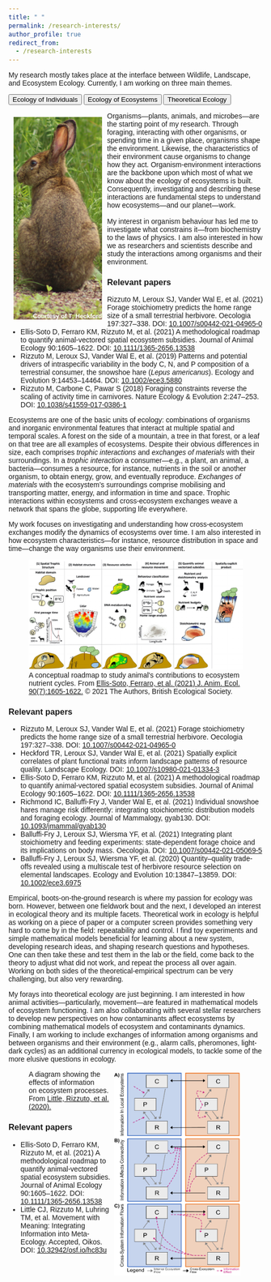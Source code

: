 ```yaml
---
title: " "
permalink: /research-interests/
author_profile: true
redirect_from:
  - /research-interests
---
```


My research mostly takes place at the interface between Wildlife, Landscape, and Ecosystem Ecology. Currently, I am working on three main themes.

<head>
<meta name="viewport" content="width=device-width, initial-scale=1">
<style>
body {font-family: Arial;}

figure{
  display: flex;
  flex-direction: column;
  margin: 0;
}

figcaption {
  align-self: flex-end;
  text-align: right;
  color: #000;
  padding-right: 35px;
}

/* Style the tab */
.tab {
  overflow: hidden;
  border: none;
  background-color: none;
}

/* Style the buttons inside the tab */
.tab button {
  background-color: inherit;
  float: left;
  border: none;
  outline: none;
  cursor: pointer;
  padding: 14px 16px;
  transition: 0.3s;
  font-size: 17px;
  color: #005100;
  border-bottom: 2px solid #ccc;
}

/* Change background color of buttons on hover */
.tab button:hover {
  background-color: #7fa87f;
}

/* Create an active/current tablink class */
.tab button.active {
  background-color: none;
  border-bottom: 2px solid #005100;
}

/* Style the tab content */
.tabcontent {
  display: none;
  padding: 12px 12px;
  border: none;
  border-top: none;
}

</style>
</head>

<body>

<!-- <h2>Tabs</h2>
<p>Click on the buttons inside the tabbed menu:</p> -->

<div class="tab">
  <button class="tablinks active" onclick="openTheme(event, 'Individuals')" id="defaultOpen">Ecology of Individuals</button>
  <button class="tablinks" onclick="openTheme(event, 'Ecosystems')">Ecology of Ecosystems</button>
  <button class="tablinks" onclick="openTheme(event, 'Theory')">Theoretical Ecology</button>
</div>

<div id="Individuals" class="tabcontent">

<p><img src="../images/Hare_EcoIndividual.jpg" style="float:left;width:175px;height:400px;padding:10px">
Organisms&mdash;plants, animals, and microbes&mdash;are the starting point of my research. Through foraging, interacting with other organisms, or spending time in a given place, organisms shape the environment. Likewise, the characteristics of their environment cause organisms to change how they act. Organism-environment interactions are the backbone upon which most of what we know about the ecology of ecosystems is built. Consequently, investigating and describing these interactions are fundamental steps to understand how ecosystems&mdash;and our planet&mdash;work.
<br>
<br>
My interest in organism behaviour has led me to investigate what constrains it&mdash;from biochemistry to the laws of physics. I am also interested in how we as researchers and scientists describe and study the interactions among organisms and their environment.
</p>

<h3>Relevant papers</h3>
<ul>
  <li>Rizzuto M, Leroux SJ, Vander Wal E, et al. (2021) Forage stoichiometry predicts the home range size of a small terrestrial herbivore. Oecologia 197:327–338. DOI: <a href="https://doi.org/10.1007/s00442-021-04965-0">10.1007/s00442-021-04965-0</a></li>
  <li>Ellis‐Soto D, Ferraro KM, Rizzuto M, et al. (2021) A methodological roadmap to quantify animal‐vectored spatial ecosystem subsidies. Journal of Animal Ecology 90:1605–1622. DOI: <a href="https://doi.org/10.1111/1365-2656.13538">10.1111/1365-2656.13538</a></li>
  <li>Rizzuto M, Leroux SJ, Vander Wal E, et al. (2019) Patterns and potential drivers of intraspecific variability in the body C, N, and P composition of a terrestrial consumer, the snowshoe hare (<i>Lepus americanus</i>). Ecology and Evolution 9:14453–14464. DOI: <a href="https://doi.org/10.1002/ece3.5880">10.1002/ece3.5880</a></li>
  <li>Rizzuto M, Carbone C, Pawar S (2018) Foraging constraints reverse the scaling of activity time in carnivores. Nature Ecology & Evolution 2:247–253. DOI: <a href="https://doi.org/10.1038/s41559-017-0386-1">10.1038/s41559-017-0386-1</a></li>
</ul>
</div>

<div id="Ecosystems" class="tabcontent">
<p>
Ecosystems are one of the basic units of ecology: combinations of organisms and inorganic environmental features that interact at multiple spatial and temporal scales. A forest on the side of a mountain, a tree in that forest, or a leaf on that tree are all examples of ecosystems. Despite their obvious differences in size, each comprises <i>trophic interactions</i> and <i>exchanges of materials</i> with their surroundings. In a <i>trophic interaction</i> a consumer&mdash;e.g., a plant, an animal, a bacteria&mdash;consumes a resource, for instance, nutrients in the soil or another organism, to obtain energy, grow, and eventually reproduce. <i>Exchanges of materials</i> with the ecosystem’s surroundings comprise mobilising and transporting matter, energy, and information in time and space. Trophic interactions within ecosystems and cross-ecosystem exchanges weave a network that spans the globe, supporting life everywhere.
</p>
<p>
My work focuses on investigating and understanding how cross-ecosystem exchanges modify the dynamics of ecosystems over time. I am also interested in how ecosystem characteristics—for instance, resource distribution in space and time—change the way organisms use their environment.
</p>

<figure>
<img src="../images/RoadMap_Ecosystems.pdf" style="float:center">
<figcaption>A conceptual roadmap to study animal's contributions to ecosystem nutrient cycles. From <a href="https://doi.org/10.1111/1365-2656.13538">Ellis-Soto, Ferraro, et al. (2021) J. Anim. Ecol. 90(7):1605-1622.</a> &copy; 2021 The Authors, British Ecological Society.</figcaption>
</figure>

<h3>Relevant papers</h3>
<ul>
  <li>Rizzuto M, Leroux SJ, Vander Wal E, et al. (2021) Forage stoichiometry predicts the home range size of a small terrestrial herbivore. Oecologia 197:327–338. DOI: <a href="https://doi.org/10.1007/s00442-021-04965-0">10.1007/s00442-021-04965-0</a></li>
  <li>Heckford TR, Leroux SJ, Vander Wal E, et al. (2021) Spatially explicit correlates of plant functional traits inform landscape patterns of resource quality. Landscape Ecology. DOI: <a href="https://doi.org/10.1007/s10980-021-01334-3">10.1007/s10980-021-01334-3</a></li>
  <li>Ellis‐Soto D, Ferraro KM, Rizzuto M, et al. (2021) A methodological roadmap to quantify animal‐vectored spatial ecosystem subsidies. Journal of Animal Ecology 90:1605–1622. DOI: <a href="https://doi.org/10.1111/1365-2656.13538">10.1111/1365-2656.13538</a></li>
  <li>Richmond IC, Balluffi-Fry J, Vander Wal E, et al. (2021) Individual snowshoe hares manage risk differently: integrating stoichiometric distribution models and foraging ecology. Journal of Mammalogy, gyab130. DOI: <a href="https://doi.org/10.1093/jmammal/gyab130">10.1093/jmammal/gyab130</a></li>
  <li>Balluffi-Fry J, Leroux SJ, Wiersma YF, et al. (2021) Integrating plant stoichiometry and feeding experiments: state-dependent forage choice and its implications on body mass. Oecologia. DOI: <a href="https://doi.org/10.1007/s00442-021-05069-5">10.1007/s00442-021-05069-5</a></li>
  <li>Balluffi‐Fry J, Leroux SJ, Wiersma YF, et al. (2020) Quantity–quality trade‐offs revealed using a multiscale test of herbivore resource selection on elemental landscapes. Ecology and Evolution 10:13847–13859. DOI: <a href="https://doi.org/10.1002/ece3.6975">10.1002/ece3.6975</a></li>
</ul>
</div>

<div id="Theory" class="tabcontent">
<p>
Empirical, boots-on-the-ground research is where my passion for ecology was born. However, between one fieldwork bout and the next, I developed an interest in ecological theory and its multiple facets. Theoretical work in ecology is helpful as working on a piece of paper or a computer screen provides something very hard to come by in the field: repeatability and control. I find toy experiments and simple mathematical models beneficial for learning about a new system, developing research ideas, and shaping research questions and hypotheses. One can then take these and test them in the lab or the field, come back to the theory to adjust what did not work, and repeat the process all over again. Working on both sides of the theoretical-empirical spectrum can be very challenging, but also very rewarding.
</p>

<p>
My forays into theoretical ecology are just beginning. I am interested in how animal activities&mdash;particularly, movement&mdash;are featured in mathematical models of ecosystem functioning. I am also collaborating with several stellar researchers to develop new perspectives on how contaminants affect ecosystems by combining mathematical models of ecosystem and contaminants dynamics. Finally, I am working to include exchanges of information among organisms and between organisms and their environment (e.g., alarm calls, pheromones, light-dark cycles) as an additional currency in ecological models, to tackle some of the more elusive questions in ecology.
</p>

<figure>
<img src="../images/Theoretical_Ecol.pdf" style="float:right;width:250px;height:400px;padding:5px">
<figcaption>A diagram showing the effects of information<br>on ecosystem processes. From <a href="https://doi.org/10.32942/osf.io/hc83u">Little, Rizzuto, et al. (2020).</a></figcaption></figure>

<h3>Relevant papers</h3>
<ul>
  <li>Ellis‐Soto D, Ferraro KM, Rizzuto M, et al. (2021) A methodological roadmap to quantify animal‐vectored spatial ecosystem subsidies. Journal of Animal Ecology 90:1605–1622. DOI: <a href="https://doi.org/10.1111/1365-2656.13538">10.1111/1365-2656.13538</a></li>
  <li>Little CJ, Rizzuto M, Luhring TM, et al. Movement with Meaning: Integrating Information into Meta-Ecology. Accepted, Oikos. DOI: <a href="https://doi.org/10.32942/osf.io/hc83u">10.32942/osf.io/hc83u</a></li>
</ul>
</div>

<script>
function openTheme(evt, themeName) {
  var i, tabcontent, tablinks;
  tabcontent = document.getElementsByClassName("tabcontent");
  for (i = 0; i < tabcontent.length; i++) {
    tabcontent[i].style.display = "none";
  }
  tablinks = document.getElementsByClassName("tablinks");
  for (i = 0; i < tablinks.length; i++) {
    tablinks[i].className = tablinks[i].className.replace(" active", "");
  }
  document.getElementById(themeName).style.display = "block";
  evt.currentTarget.className += " active";
}

document.getElementById("defaultOpen").click();
</script>
</body>

<!-- <h2><b>Ecology of Individuals</b></h2>
<p>
Organisms&mdash;plants, animals, and microbes&mdash;are the starting point of my research. Through foraging, interacting with other organisms, or spending time in a given place, organisms shape the environment. At the same time, the characteristics of their environment cause organisms to change how they act. Organism-environment interactions are the backbone upon which most of what we know about the ecology of ecosystems is built. Consequently, investigating and describing these interactions are fundamental steps towards developing a holistic, general understanding of the way ecosystems&mdash;and our planet&mdash;work.
</p>

<p>
My interest in organism behaviour has led me to investigate what constrains it&mdash;from animal biochemistry to the laws of physics. I also study how environmental characteristics&mdash;for instance, food biochemistry&mdash;influence how organisms use their space and explore how we as researchers and scientists describe and study the interactions among organisms and their environment.
</p>

<h3>Relevant papers</h3>
<ul>
  <li>Rizzuto M, Leroux SJ, Vander Wal E, et al. (2021) Forage stoichiometry predicts the home range size of a small terrestrial herbivore. Oecologia 197:327–338. DOI: <a href="https://doi.org/10.1007/s00442-021-04965-0">10.1007/s00442-021-04965-0</a></li>
  <li>Heckford TR, Leroux SJ, Vander Wal E, et al. (2021) Spatially explicit correlates of plant functional traits inform landscape patterns of resource quality. Landscape Ecology. DOI: <a href="https://doi.org/10.1007/s10980-021-01334-3">10.1007/s10980-021-01334-3</a></li>
  <li>Ellis‐Soto D, Ferraro KM, Rizzuto M, et al. (2021) A methodological roadmap to quantify animal‐vectored spatial ecosystem subsidies. Journal of Animal Ecology 90:1605–1622. DOI: <a href="https://doi.org/10.1111/1365-2656.13538">10.1111/1365-2656.13538</a></li>
  <li>Rizzuto M, Leroux SJ, Vander Wal E, et al. (2019) Patterns and potential drivers of intraspecific variability in the body C, N, and P composition of a terrestrial consumer, the snowshoe hare (<i>Lepus americanus</i>). Ecology and Evolution 9:14453–14464. DOI: <a href="https://doi.org/10.1002/ece3.5880">10.1002/ece3.5880</a></li>
  <li>Rizzuto M, Carbone C, Pawar S (2018) Foraging constraints reverse the scaling of activity time in carnivores. Nature Ecology & Evolution 2:247–253. DOI: <a href="https://doi.org/10.1038/s41559-017-0386-1">10.1038/s41559-017-0386-1</a></li>
</ul>

<h2>Ecology of Ecosystems</h2>
<p>
Ecosystems are one of the basic units of ecology: combinations of organisms and inorganic environmental features that interact at multiple spatial and temporal scales. A forest on the side of a mountain, a tree in that forest, or a leaf on that tree are all examples of ecosystems. Despite their obvious differences in size, each comprises <i>trophic interactions</i> and <i>exchanges of materials</i> with their surroundings. In a <i>trophic interaction</i> a consumer&mdash;e.g., a plant, an animal, a bacteria&mdash;consumes a resource, for instance, nutrients in the soil or another organism, to obtain energy, grow, and eventually reproduce. <i>Exchanges of materials</i> with the ecosystem’s surroundings comprise mobilising and transporting matter, energy, and information in time and space. Trophic interactions within ecosystems and cross-ecosystem exchanges weave a network that spans the globe, supporting life everywhere.
</p>

<p>
My work focuses on investigating and understanding how cross-ecosystem exchanges modify the dynamics of ecosystems over time. I am also interested in how ecosystem characteristics change how organisms use their environment, and how environmental characteristics shape a species’ activities and trade-offs.
</p>

<h5>Relevant papers</h5>

<ul>
  <li>Rizzuto M, Leroux SJ, Vander Wal E, et al. (2021) Forage stoichiometry predicts the home range size of a small terrestrial herbivore. Oecologia 197:327–338. DOI: <a href="https://doi.org/10.1007/s00442-021-04965-0">10.1007/s00442-021-04965-0</a></li>
  <li>Ellis‐Soto D, Ferraro KM, Rizzuto M, et al. (2021) A methodological roadmap to quantify animal‐vectored spatial ecosystem subsidies. Journal of Animal Ecology 90:1605–1622. DOI: <a href="https://doi.org/10.1111/1365-2656.13538">10.1111/1365-2656.13538</a></li>
  <li>Richmond IC, Balluffi-Fry J, Vander Wal E, et al. (2021) Individual snowshoe hares manage risk differently: integrating stoichiometric distribution models and foraging ecology. Journal of Mammalogy, gyab130. DOI: <a href="https://doi.org/10.1093/jmammal/gyab130">10.1093/jmammal/gyab130</a></li>
  <li>Balluffi-Fry J, Leroux SJ, Wiersma YF, et al. (2021) Integrating plant stoichiometry and feeding experiments: state-dependent forage choice and its implications on body mass. Oecologia. DOI: <a href="https://doi.org/10.1007/s00442-021-05069-5">10.1007/s00442-021-05069-5</a></li>
  <li>Balluffi‐Fry J, Leroux SJ, Wiersma YF, et al. (2020) Quantity–quality trade‐offs revealed using a multiscale test of herbivore resource selection on elemental landscapes. Ecology and Evolution 10:13847–13859. DOI: <a href="https://doi.org/10.1002/ece3.6975">10.1002/ece3.6975</a></li>
</ul>

<h2>Ecological Theory</h2>
<p>
Empirical, boots-on-the-ground research, like the studies described above, is where my passion for ecology was born. However, between one fieldwork bout and the next, I developed an interest in ecological theory and its multiple facets. Theoretical work in ecology is helpful as working on a piece of paper or a computer screen provides something very hard to come by in the field: repeatability and control. I find toy experiments and simple mathematical models beneficial for learning about a new system, developing research ideas, and shaping research questions and hypotheses. One can then take these and test them in the lab or the field, come back to the theory to adjust what did not work, and repeat the process all over again. Working on both sides of the theoretical-empirical spectrum can be very challenging, but also very rewarding.
</p>

<p>
My forays into theoretical ecology are just beginning. I am interested in how animal activities&mdash;particularly, movement&mdash;are featured in mathematical models of ecosystem functioning. I am also collaborating with several stellar researchers to develop new perspectives on how contaminants affect ecosystems by combining ecosystem and contaminants mathematical models. Finally, I am working to include exchanges of information among organisms and between organisms and their environment (e.g., alarm calls, pheromones, light-dark cycles) as an additional currency in ecological models, to tackle some of the more elusive questions in ecology.
</p>

<h5>Relevant papers</h5>

<ul>
  <li>Ellis‐Soto D, Ferraro KM, Rizzuto M, et al. (2021) A methodological roadmap to quantify animal‐vectored spatial ecosystem subsidies. Journal of Animal Ecology 90:1605–1622. DOI: <a href="https://doi.org/10.1111/1365-2656.13538">10.1111/1365-2656.13538</a></li>
  <li>Little CJ, Rizzuto M, Luhring TM, et al. (2020) Filling the Information Gap in Meta-Ecosystem Ecology. EcoEvoRxiv preprint. DOI: <a href="https://doi.org/10.32942/osf.io/hc83u">10.32942/osf.io/hc83u</a></li>
</ul> -->
